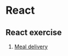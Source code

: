 # React

## React exercise

1. [Meal delivery](https://github.com/yukiyuli/React/tree/main/meal_delivery) 
